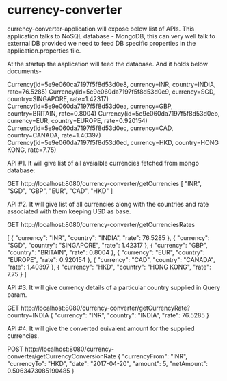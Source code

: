 # currency-converter
currency-converter-application will expose below list of APIs.
This application talks to NoSQL database - MongoDB, this can very well talk to external DB provided we need to feed DB specific
properties in the application.properties file.

At the startup the aaplication will feed the database.
And it holds below documents-

Currency(id=5e9e060ca7197f5f8d53d0e8, currency=INR, country=INDIA, rate=76.5285)
Currency(id=5e9e060da7197f5f8d53d0e9, currency=SGD, country=SINGAPORE, rate=1.42317)
Currency(id=5e9e060da7197f5f8d53d0ea, currency=GBP, country=BRITAIN, rate=0.8004)
Currency(id=5e9e060da7197f5f8d53d0eb, currency=EUR, country=EUROPE, rate=0.920154)
Currency(id=5e9e060da7197f5f8d53d0ec, currency=CAD, country=CANADA, rate=1.40397)
Currency(id=5e9e060da7197f5f8d53d0ed, currency=HKD, country=HONG KONG, rate=7.75)




API #1.  It will give list of all avaialble currencies fetched from mongo database:

GET http://localhost:8080/currency-converter/getCurrencies
[
    "INR",
    "SGD",
    "GBP",
    "EUR",
    "CAD",
    "HKD"
]

API #2. It will give list of all currencies along with the countries and rate associated with them keeping USD as base.

GET http://localhost:8080/currency-converter/getCurrenciesRates

[
    {
        "currency": "INR",
        "country": "INDIA",
        "rate": 76.5285
    },
    {
        "currency": "SGD",
        "country": "SINGAPORE",
        "rate": 1.42317
    },
    {
        "currency": "GBP",
        "country": "BRITAIN",
        "rate": 0.8004
    },
    {
        "currency": "EUR",
        "country": "EUROPE",
        "rate": 0.920154
    },
    {
        "currency": "CAD",
        "country": "CANADA",
        "rate": 1.40397
    },
    {
        "currency": "HKD",
        "country": "HONG KONG",
        "rate": 7.75
    }
]

API #3. It will give currency details of a particular country supplied in Query param.

GET http://localhost:8080/currency-converter/getCurrencyRate?country=INDIA
{
    "currency": "INR",
    "country": "INDIA",
    "rate": 76.5285
}

API #4. It will give the converted euivalent amount for the supplied currencies.

POST http://localhost:8080/currency-converter/getCurrencyConversionRate
{
    "currencyFrom": "INR",
    "currencyTo": "HKD",
    "date": "2017-04-20",
    "amount": 5,
    "netAmount": 0.5063473085190485
}

